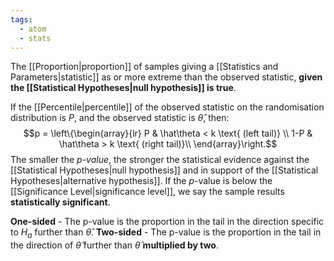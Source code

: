 ```yaml
---
tags:
  - atom
  - stats
---
```

The [[Proportion|proportion]] of samples giving a [[Statistics and Parameters|statistic]] as or more extreme than the observed statistic, **given the [[Statistical Hypotheses|null hypothesis]] is true**.

If the [[Percentile|percentile]] of the observed statistic on the randomisation distribution is $P$, and the observed statistic is $\hat \theta$, then:
$$p = \left\{\begin{array}{lr}
	P & \hat\theta < k \text{ (left tail)} \\ 
	1-P & \hat\theta > k \text{ (right tail)}\\ 
\end{array}\right.$$
The smaller the *$p$-value*, the stronger the statistical evidence against the [[Statistical Hypotheses|null hypothesis]] and in support of the [[Statistical Hypotheses|alternative hypothesis]]. If the $p$-value is below the [[Significance Level|significance level]], we say the sample results **statistically significant**. 

**One-sided** - The p-value is the proportion in the tail in the direction specific to $H_a$ further than $\hat \theta$.
**Two-sided** - The p-value is the proportion in the tail in the direction of $\hat\theta$ further than $\hat \theta$ **multiplied by two**.